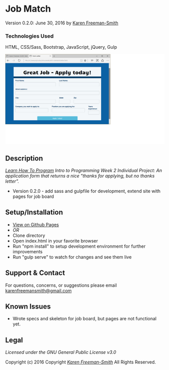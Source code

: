 # Job Match
Version 0.2.0: June 30, 2016
by [Karen Freeman-Smith](https://karenfreemansmith.github.io)

### Technologies Used
HTML, CSS/Sass, Bootstrap, JavaScript, jQuery, Gulp

![screenshot of project running](screenshot.png)

## Description
*[Learn How To Program](http://learnhowtoprogram.com) Intro to Programming Week 2 Individual Project: An application form that returns a nice "thanks for applying, but no thanks letter".*

* Version 0.2.0 - add sass and gulpfile for development, extend site with pages for job board

## Setup/Installation
* [View on Github Pages](https://karenfreemansmith.github.io/LHP-IntroWk2-Chatbot)
* _OR_
* Clone directory
* Open index.html in your favorite browser
* Run "npm install" to setup development environment for further improvements
* Run "gulp serve" to watch for changes and see them live

## Support & Contact
For questions, concerns, or suggestions please email karenfreemansmith@gmail.com

## Known Issues
* Wrote specs and skeleton for job board, but pages are not functional yet.

## Legal
*Licensed under the GNU General Public License v3.0*

Copyright (c) 2016 Copyright _[Karen Freeman-Smith](https://karenfreemansmith.github.io)_ All Rights Reserved.

